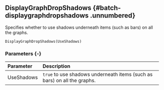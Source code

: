 ## DisplayGraphDropShadows {#batch-displaygraphdropshadows .unnumbered}

Specifies whether to use shadows underneath items (such as bars) on all the graphs.

```{sql}
DisplayGraphDropShadows(UseShadows)
```

### Parameters {-}

Parameter | Description
| :-- | :-- |
UseShadows | `true` to use shadows underneath items (such as bars) on all the graphs.
